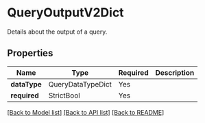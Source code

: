 # QueryOutputV2Dict

Details about the output of a query.

## Properties
| Name | Type | Required | Description |
| ------------ | ------------- | ------------- | ------------- |
**dataType** | QueryDataTypeDict | Yes |  |
**required** | StrictBool | Yes |  |


[[Back to Model list]](../../../README.md#models-v1-link) [[Back to API list]](../../README.md#documentation-for-api-endpoints) [[Back to README]](../../README.md)
